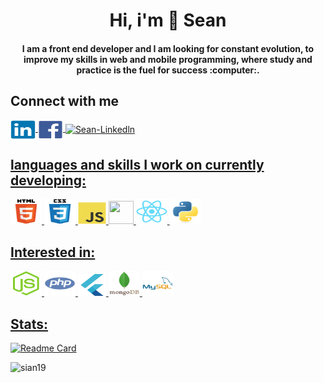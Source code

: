 <h1 align="center">Hi, i'm 👋 Sean</h1>

<!--
**sian19/sian19** is a ✨ _special_ ✨ repository because its `README.md` (this file) appears on your GitHub profile.

Here are some ideas to get you started:

- 🔭 I’m currently working on ...
- 🌱 I’m currently learning ...
- 👯 I’m looking to collaborate on ...
- 🤔 I’m looking for help with ...
- 💬 Ask me about ...
- 📫 How to reach me: ...
- 😄 Pronouns: ...
- ⚡ Fun fact: ...
-->

<H4 align="center">I am a front end developer and I am looking for constant evolution, to improve my skills in web and mobile programming, where study and practice is the fuel for success :computer:.</h4>

## Connect with me
<a href="https://www.linkedin.com/in/sean-taron" target="_blank">
<img align="center" alt="Sean-Linkedln" height="30" width="40" src="https://raw.githubusercontent.com/devicons/devicon/master/icons/linkedin/linkedin-original.svg" style="max-width:100%;"
</a>
 
<a href="https://www.facebook.com/sean.taron.9" target="_blank">
<img align="center" alt="Sean-Linkedln" height="30" width="40" src="https://raw.githubusercontent.com/devicons/devicon/master/icons/facebook/facebook-original.svg" style="max-width:100%;"
</a>  

<a href="https://www.instagram.com/sean.taron.9/" target="_blank">
<img align="center" alt="Sean-Linkedln" height="30" width="40" src="https://cdn.jsdelivr.net/npm/simple-icons@3.0.1/icons/instagram.svg" style="max-width:100%;"
</a> 
 
## languages and skills I work on currently developing:
 <img src="https://raw.githubusercontent.com/devicons/devicon/master/icons/html5/html5-original-wordmark.svg" width="50" height="40" style="max-width: 100%;"></img>
 <img src="https://raw.githubusercontent.com/devicons/devicon/master/icons/css3/css3-original-wordmark.svg" width="50" height="40" style="max-width: 100%;"></img>
 <img src="https://raw.githubusercontent.com/devicons/devicon/master/icons/javascript/javascript-original.svg" width="45" height="35" style="max-width: 100%;"></img>
 <img src="https://getbootstrap.com.br/docs/4.1/assets/img/bootstrap-stack.png" width="40" height="37" style="max-width: 100%;"></img>
 <img src="https://raw.githubusercontent.com/devicons/devicon/master/icons/react/react-original.svg" width="50" height="40" style="max-width: 100%;"></img>
 <img src="https://raw.githubusercontent.com/devicons/devicon/master/icons/python/python-original.svg" width="50" height="40" style="max-width: 100%;"></img>
 
 ## Interested in:
 <img src="https://raw.githubusercontent.com/devicons/devicon/master/icons/nodejs/nodejs-original.svg" width="50" height="40" style="max-width: 100%;"></img>
 <img src="https://raw.githubusercontent.com/devicons/devicon/master/icons/php/php-plain.svg" width="50" height="40" style="max-width: 100%;"></img>
 <img src="https://raw.githubusercontent.com/devicons/devicon/master/icons/flutter/flutter-original.svg" width="45" height="35" style="max-width: 100%;"></img>
 <img src="https://raw.githubusercontent.com/devicons/devicon/master/icons/mongodb/mongodb-original-wordmark.svg" width="50" height="40" style="max-width: 100%;"></img>
 <img src="https://raw.githubusercontent.com/devicons/devicon/master/icons/mysql/mysql-original-wordmark.svg" width="50" height="40" style="max-width: 100%;"></img>
 
 ## Stats:
 [![Readme Card](https://github-readme-stats.vercel.app/api/pin/?username=sian19&repo=github-readme-stats)](https://github.com/sian19/github-readme-stats)
 <p><img align="left" src="https://github-readme-stats.vercel.app/api/top-langs?username=sian19&show_icons=true&locale=en&layout=compact" alt="sian19" /></p>


  
